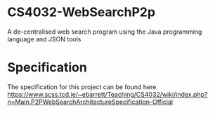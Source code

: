 CS4032-WebSearchP2p
===================

A de-centralised web search program using the Java programming language and JSON tools

Specification
=============
The specification for this project can be found here https://www.scss.tcd.ie/~ebarrett/Teaching/CS4032/wiki/index.php?n=Main.P2PWebSearchArchitectureSpecification-Official
